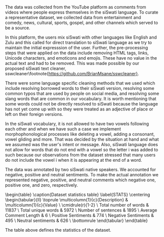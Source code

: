 The data was collected from the YouTube platform as comments from videos where people express themselves in the siSwati language. To curate a representative dataset, we collected data from entertainment and comedy, news, cultural, sports, gospel, and other channels which served to be a source. 

In this platform, the users mix siSwati with other languages like English and Zulu and this called for direct translation to siSwati language as we try to maintain the initial expresssion of the user. Further, the pre-processing steps that were applied on the data include removing HTML tags, links, Unicode characters, and emoticons and emojis. These have no value in the actual text and had to be removed. This was made possible by our proposed siSwati text cleaner, sswcleaner\footnote{https://github.com/BrianMsane/sswcleaner}.

There were some language specific cleaning methods that we used which include resolving borrowed words to their siSwati version, resolving some common typos that are used by people on social media, and resolving some slang words that are common in our vocabulary. It is worth mentioning that some words could not be directly resolved to siSwati because the language has not yet come up with so they were treated as an adjective of place or left on their foreign versions.

In the siSwati vocabulary, it is not allowed to have two vowels following each other and when we have such a case we implement morphophonological processes like deleting a vowel, adding a consonant, vowel gliding and more. That was decided by the situation at hand and what we assumed was the user's intent or message. Also, siSwati language does not allow for words that do not end with a vowel so the letter i was added to such because our observations from the dataset stressed that many users do not include the vowel i when it is appearing at the end of a word.

The data was annotated by two siSwati native speakers. We accounted for negative, positive and neutral sentiments. To make the actual annotation we represented negative, positive, and neutral comments which negative one, positive one, and zero, respectively.


\begin{table}
  \caption{Dataset statistics table}
  \label{STATS}
  \centering
  \begin{tabular}{ll}
    \toprule
    \multicolumn{1}{c}{Description} & \multicolumn{1}{c}{Value} \\
    \cmidrule(r){1-2}  \\
        Total number of words & 11837 \\
        Total unique words & 5972 \\
        Number of sentences & 1895 \\
        Average Comment Length & 6 \\
        Positive Sentiments & 774 \\
        Negative Sentiments & 495 \\
        Neutral sentiments & 626 \\
    \bottomrule
  \end{tabular}
\end{table}


The table above defines the statistics of the dataset.